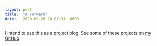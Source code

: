 ```yaml
---
layout: post
title:  "A Forward"
date:   2020-09-26 20:07:31 -0600
---
```

I intend to use this as a project blog.
See some of these projects on [my GitHub][my-github].

[my-github]: https://github.com/LSmith-Zenoscave/
